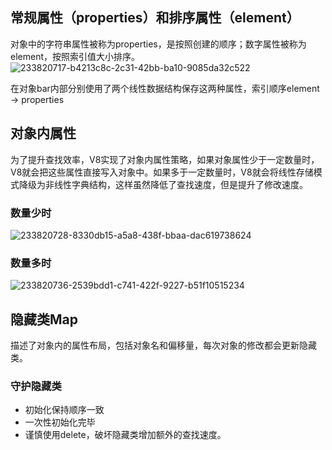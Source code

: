 ## 常规属性（properties）和排序属性（element）

对象中的字符串属性被称为properties，是按照创建的顺序；数字属性被称为element，按照索引值大小排序。
![233820717-b4213c8c-2c31-42bb-ba10-9085da32c522](https://github.com/user-attachments/assets/e4e98bb8-ef37-4328-855b-3a38983844b0)


在对象bar内部分别使用了两个线性数据结构保存这两种属性，索引顺序element → properties

## 对象内属性

为了提升查找效率，V8实现了对象内属性策略，如果对象属性少于一定数量时，V8就会把这些属性直接写入对象中。如果多于一定数量时，V8就会将线性存储模式降级为非线性字典结构，这样虽然降低了查找速度，但是提升了修改速度。

### 数量少时
![233820728-8330db15-a5a8-438f-bbaa-dac619738624](https://github.com/user-attachments/assets/b03d2d75-aaea-46e7-9897-962b42ef63d9)


### 数量多时
![233820736-2539bdd1-c741-422f-9227-b51f10515234](https://github.com/user-attachments/assets/0a9ad412-13db-424d-bef9-2af92f3ab8b8)


## 隐藏类Map

描述了对象内的属性布局，包括对象名和偏移量，每次对象的修改都会更新隐藏类。

### 守护隐藏类

- 初始化保持顺序一致
- 一次性初始化完毕
- 谨慎使用delete，破坏隐藏类增加额外的查找速度。